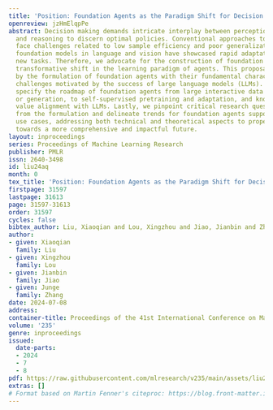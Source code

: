 ```yaml
---
title: 'Position: Foundation Agents as the Paradigm Shift for Decision Making'
openreview: jzHmElqpPe
abstract: Decision making demands intricate interplay between perception, memory,
  and reasoning to discern optimal policies. Conventional approaches to decision making
  face challenges related to low sample efficiency and poor generalization. In contrast,
  foundation models in language and vision have showcased rapid adaptation to diverse
  new tasks. Therefore, we advocate for the construction of foundation agents as a
  transformative shift in the learning paradigm of agents. This proposal is underpinned
  by the formulation of foundation agents with their fundamental characteristics and
  challenges motivated by the success of large language models (LLMs). Moreover, we
  specify the roadmap of foundation agents from large interactive data collection
  or generation, to self-supervised pretraining and adaptation, and knowledge and
  value alignment with LLMs. Lastly, we pinpoint critical research questions derived
  from the formulation and delineate trends for foundation agents supported by real-world
  use cases, addressing both technical and theoretical aspects to propel the field
  towards a more comprehensive and impactful future.
layout: inproceedings
series: Proceedings of Machine Learning Research
publisher: PMLR
issn: 2640-3498
id: liu24aq
month: 0
tex_title: 'Position: Foundation Agents as the Paradigm Shift for Decision Making'
firstpage: 31597
lastpage: 31613
page: 31597-31613
order: 31597
cycles: false
bibtex_author: Liu, Xiaoqian and Lou, Xingzhou and Jiao, Jianbin and Zhang, Junge
author:
- given: Xiaoqian
  family: Liu
- given: Xingzhou
  family: Lou
- given: Jianbin
  family: Jiao
- given: Junge
  family: Zhang
date: 2024-07-08
address:
container-title: Proceedings of the 41st International Conference on Machine Learning
volume: '235'
genre: inproceedings
issued:
  date-parts:
  - 2024
  - 7
  - 8
pdf: https://raw.githubusercontent.com/mlresearch/v235/main/assets/liu24aq/liu24aq.pdf
extras: []
# Format based on Martin Fenner's citeproc: https://blog.front-matter.io/posts/citeproc-yaml-for-bibliographies/
---
```

